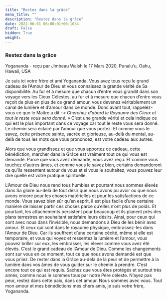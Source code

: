 ```yaml
---
title: "Restez dans la grâce"
menu_title: ""
description: "Restez dans la grâce"
date: 2022-06-01 06:00:01+00:1034
draft: False
hidden: True
weight:
---
```

### Restez dans la grâce

Yogananda - reçu par Jimbeau Walsh le 17 Mars 2020, Punalu’u, Oahu, Hawaii, USA

Je suis ici votre frère et ami Yogananda. Vous avez tous reçu le grand cadeau de l’Amour de Dieu et vous connaissez la grande vérité de Sa disponibilité. Au fur et à mesure que chacun d’entre vous grandit dans son voyage vers les Cieux Célestes, au fur et à mesure que chacun d’entre vous reçoit de plus en plus de ce grand amour, vous devenez véritablement un canal de lumière et d’amour dans ce monde. Donc avant tout, rappelez-vous ce que le Maître a dit : *« Cherchez d’abord le Royaume des Cieux et tout le reste vous sera donné. »* C’est une grande vérité et cela indique ce qui est le plus important dans ce voyage car tout le reste vous sera donné. Le chemin sera éclairé par l’amour que vous portez. Et comme vous le savez, cette présence sainte, sacrée et glorieuse, au-delà du mental, au-delà de tous les mots que vous prononcez, est votre cadeau aux autres.

Alors que vous grandissez et que vous apportez ce cadeau, cette bénédiction, marcher dans la Grâce est vraiment tout ce qui vous est demandé. Parce que vous avez demandé, vous avez reçu. Et comme vous touchez d’autres âmes, et comme vous le savez bien, certains demanderont ce qu’ils ressentent autour de vous et si vous le souhaitez, vous pouvez leur dire quelle est votre pratique spirituelle.

L’Amour de Dieu nous rend tous humbles et pourtant nous sommes élevés dans Sa gloire au-delà de tout désir que nous avons pu avoir ou que nous avons encore pour les choses matérielles et pour les satisfactions de ce monde. Vous savez bien sûr qu’en esprit, il est plus facile d’une certaine manière de laisser partir ces choses parce qu’elles n’ont plus de poids. Et pourtant, les attachements persistent pour beaucoup et ils planent près des plans terrestres en souhaitant satisfaire leurs désirs. Ainsi, pour ceux qui sont avec nous dans l’invisible, nous demandons à Dieu de les bénir avec amour. Et ceux qui sont dans le royaume physique, embrassez-les dans l’Amour de Dieu. Car ils souffrent d’une certaine cécité, même si elle est temporaire, et vous qui voyez et ressentez la lumière et l’amour, vous pouvez briller sur eux, les embrasser, les élever comme vous avez été élevés. C’est le grand cadeau de l’Amour de Dieu. Comme les changements sont sur vous en ce moment, tout ce que nous avons demandé est que vous priiez. De rester dans la Grâce au-delà de la peur et de permettre à la lumière dans vos âmes de vous guider sur le chemin à prendre. C’est encore tout ce qui est requis. Sachez que vous êtes protégés et surtout très aimés, comme nous le sommes tous par notre Père céleste. N’ayez pas peur, restez dans cette paix, dans cet amour. Nous sommes avec vous. Tout mon amour et mes bénédictions mes chers amis, je suis votre frère, Yogananda.
